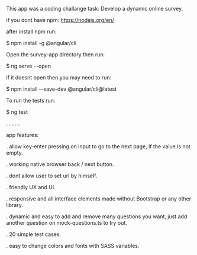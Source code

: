 This app was a coding challange task: Develop a dynamic online survey.

if you dont have npm: https://nodejs.org/en/

after install npm run: 

$ npm install -g @angular/cli

Open the survey-app directory then run:

$ ng serve --open

if it doesnt open then you may need to run:

$ npm install --save-dev @angular/cli@latest

To run the tests run:

$ ng test

.
.
.
.
.

app features:

.
allow key-enter pressing on input to go to the next page, if the value is not empty.

.
working native browser back / next button.

.
dont allow user to set url by himself.

.
friendly UX and UI.

.
responsive and all interface elements made without Bootstrap or any other library.

.
dynamic and easy to add and remove many questions you want, just add another question on mock-questions.ts to try out.

.
20 simple test cases.

.
easy to change colors and fonts with SASS variables.
